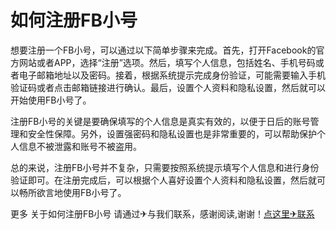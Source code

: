 # 如何注册FB小号

想要注册一个FB小号，可以通过以下简单步骤来完成。首先，打开Facebook的官方网站或者APP，选择“注册”选项。然后，填写个人信息，包括姓名、手机号码或者电子邮箱地址以及密码。接着，根据系统提示完成身份验证，可能需要输入手机验证码或者点击邮箱链接进行确认。最后，设置个人资料和隐私设置，然后就可以开始使用FB小号了。

注册FB小号的关键是要确保填写的个人信息是真实有效的，以便于日后的账号管理和安全性保障。另外，设置强密码和隐私设置也是非常重要的，可以帮助保护个人信息不被泄露和账号不被盗用。

总的来说，注册FB小号并不复杂，只需要按照系统提示填写个人信息和进行身份验证即可。在注册完成后，可以根据个人喜好设置个人资料和隐私设置，然后就可以畅所欲言地使用FB小号了。

更多 关于如何注册FB小号 请通过✈与我们联系，感谢阅读,谢谢！[点这里✈联系](https://acc.k02.cc)
